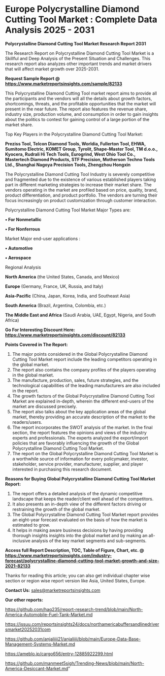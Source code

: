 # Europe Polycrystalline Diamond Cutting Tool Market : Complete Data Analysis 2025 - 2031

<strong>Polycrystalline Diamond Cutting Tool Market Research Report 2031</strong>

The Research Report on Polycrystalline Diamond Cutting Tool Market is a Skillful and Deep Analysis of the Present Situation and Challenges. This research report also analyzes other important trends and market drivers that will affect market growth over 2025-2031.

<strong>Request Sample Report @ <a href=https://www.marketreportsinsights.com/sample/82133>https://www.marketreportsinsights.com/sample/82133</a></strong>

This Polycrystalline Diamond Cutting Tool market report aims to provide all the participants and the vendors will all the details about growth factors, shortcomings, threats, and the profitable opportunities that the market will present in the near future. The report also features the revenue share, industry size, production volume, and consumption in order to gain insights about the politics to contest for gaining control of a large portion of the market share.

Top Key Players in the Polycrystalline Diamond Cutting Tool Market:

<strong>Preziss Tool, Telcon Diamond Tools, Worldia, Fullerton Tool, EHWA, Sumitomo Electric, KOMET Group, Tyrolit, Shape-Master Tool, TM d.o.o., Kyocera, Rudrali Hi Tech Tools, Eurogrind, West Ohio Tool Co., Mastertech Diamond Products, STF Precision, Motherson Techno Tools Ltd., Shanghai Nagoya Precision Tools, Zhengzhou Hongxin</strong>

The Polycrystalline Diamond Cutting Tool Industry is severely competitive and fragmented due to the existence of various established players taking part in different marketing strategies to increase their market share. The vendors operating in the market are profiled based on price, quality, brand, product differentiation, and product portfolio. The vendors are turning their focus increasingly on product customization through customer interaction.

Polycrystalline Diamond Cutting Tool Market Major Types are:

<strong>• For Nonmetallic

• For Nonferrous</strong>

Market Major end-user applications :

<strong>• Automotive

• Aerospace</strong>

Regional Analysis

</u><strong><b>North America</b></strong> (the United States, Canada, and Mexico)

<strong><b>Europe </b></strong>(Germany, France, UK, Russia, and Italy)

<strong><b>Asia-Pacific</b></strong> (China, Japan, Korea, India, and Southeast Asia)

<strong><b>South America</b></strong> (Brazil, Argentina, Colombia, etc.)

<strong><b>The Middle East and Africa</b></strong> (Saudi Arabia, UAE, Egypt, Nigeria, and South Africa)

<strong>Go For Interesting Discount Here: <a href=https://www.marketreportsinsights.com/discount/82133>https://www.marketreportsinsights.com/discount/82133</a></strong>

<strong>Points Covered in The Report:</strong>
<ol>
  <li>The major points considered in the Global Polycrystalline Diamond Cutting Tool Market report include the leading competitors operating in the global market.</li>
  <li>The report also contains the company profiles of the players operating in the global market.</li>
  <li>The manufacture, production, sales, future strategies, and the technological capabilities of the leading manufacturers are also included in the report.</li>
  <li>The growth factors of the Global Polycrystalline Diamond Cutting Tool Market are explained in-depth, wherein the different end-users of the market are discussed precisely.</li>
  <li>The report also talks about the key application areas of the global market, thereby providing an accurate description of the market to the readers/users.</li>
  <li>The report incorporates the SWOT analysis of the market. In the final section, the report features the opinions and views of the industry experts and professionals. The experts analyzed the export/import policies that are favorably influencing the growth of the Global Polycrystalline Diamond Cutting Tool Market.</li>
  <li>The report on the Global Polycrystalline Diamond Cutting Tool Market is a worthwhile source of information for every policymaker, investor, stakeholder, service provider, manufacturer, supplier, and player interested in purchasing this research document.</li>
</ol>
<strong>Reasons for Buying Global Polycrystalline Diamond Cutting Tool Market Report:</strong>

<ol>
  <li>The report offers a detailed analysis of the dynamic competitive landscape that keeps the reader/client well ahead of the competitors.</li>
  <li>It also presents an in-depth view of the different factors driving or restraining the growth of the global market.</li>
  <li>The Global Polycrystalline Diamond Cutting Tool Market report provides an eight-year forecast evaluated on the basis of how the market is estimated to grow.</li>
  <li>It helps in making aware business decisions by having providing thorough insights insights into the global market and by making an all-inclusive analysis of the key market segments and sub-segments.</li>
</ol>
<strong>Access full Report Description, TOC, Table of Figure, Chart, etc. @ <a href=https://www.marketreportsinsights.com/industry-forecast/polycrystalline-diamond-cutting-tool-market-growth-and-size-2021-82133>https://www.marketreportsinsights.com/industry-forecast/polycrystalline-diamond-cutting-tool-market-growth-and-size-2021-82133</a></strong>


Thanks for reading this article; you can also get individual chapter wise section or region wise report version like Asia, United States, Europe.

<strong>Contact Us:</strong>
sales@marketreportsinsights.com

<strong>Our other reports:</strong>

<a href=https://github.com/haq235/report-research-trend/blob/main/North-America-Automobile-Fuel-Tank-Market.md>https://github.com/haq235/report-research-trend/blob/main/North-America-Automobile-Fuel-Tank-Market.md</a>

<a href=https://issuu.com/reportsinsights24/docs/northamericabuffersandlinedriversmarket20252031com>https://issuu.com/reportsinsights24/docs/northamericabuffersandlinedriversmarket20252031com</a>

<a href=https://github.com/anjaliiii21/anjaliiii/blob/main/Europe-Data-Base-Management-Systems-Market.md>https://github.com/anjaliiii21/anjaliiii/blob/main/Europe-Data-Base-Management-Systems-Market.md</a>

<a href=https://ameblo.jp/cargo656/entry-12885922299.html>https://ameblo.jp/cargo656/entry-12885922299.html</a>

<a href=https://github.com/manmeet5sigh/Trending-News/blob/main/North-America-Desiccant-Market.md>https://github.com/manmeet5sigh/Trending-News/blob/main/North-America-Desiccant-Market.md</a>"
